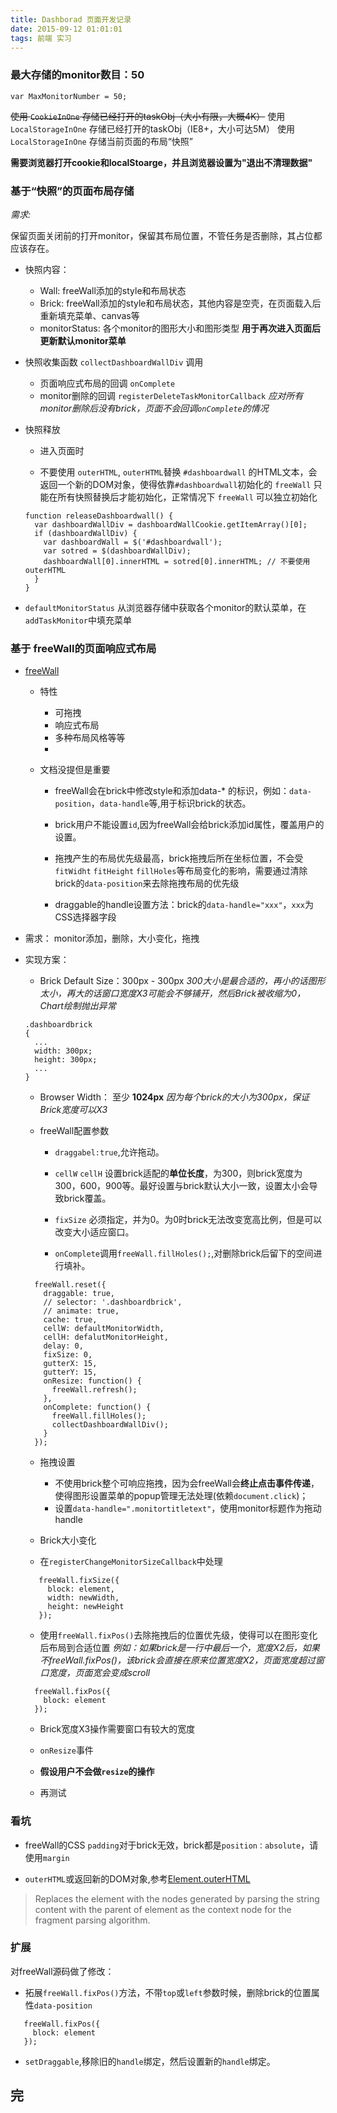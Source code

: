 ```yaml
---
title: Dashborad 页面开发记录
date: 2015-09-12 01:01:01
tags: 前端 实习
---
```


### 最大存储的monitor数目：50 ###
```
var MaxMonitorNumber = 50;
```
~~使用 `CookieInOne` 存储已经打开的taskObj（大小有限，大概4K）~~
使用 `LocalStorageInOne` 存储已经打开的taskObj（IE8+，大小可达5M）
使用 `LocalStorageInOne` 存储当前页面的布局“快照” 

**需要浏览器打开cookie和localStoarge，并且浏览器设置为"退出不清理数据"**

### 基于“快照”的页面布局存储 ###

*需求:*

保留页面关闭前的打开monitor，保留其布局位置，不管任务是否删除，其占位都应该存在。

* 快照内容：

  * Wall: freeWall添加的style和布局状态
  * Brick: freeWall添加的style和布局状态，其他内容是空壳，在页面载入后重新填充菜单、canvas等
  * monitorStatus: 各个monitor的图形大小和图形类型
   **用于再次进入页面后更新默认monitor菜单**
  

* 快照收集函数 `collectDashboardWallDiv` 调用

  * 页面响应式布局的回调 `onComplete`
  * monitor删除的回调 `registerDeleteTaskMonitorCallback`
	*应对所有monitor删除后没有brick，页面不会回调`onComplete`的情况*


* 快照释放

  * 进入页面时

  * 不要使用 `outerHTML`, `outerHTML`替换 `#dashboardwall` 的HTML文本，会返回一个新的DOM对象，使得依靠`#dashboardwall`初始化的 `freeWall` 只能在所有快照替换后才能初始化，正常情况下 `freeWall` 可以独立初始化

  ```  
  function releaseDashboardwall() {
    var dashboardWallDiv = dashboardWallCookie.getItemArray()[0];
    if (dashboardWallDiv) {
      var dashboardWall = $('#dashboardwall');
      var sotred = $(dashboardWallDiv);
      dashboardWall[0].innerHTML = sotred[0].innerHTML; // 不要使用 outerHTML
    }
  }
  ```

 * `defaultMonitorStatus` 
  从浏览器存储中获取各个monitor的默认菜单，在`addTaskMonitor`中填充菜单

### 基于 freeWall的页面响应式布局 ###

* [freeWall][freeWall Github]

  * 特性

	* 可拖拽
	* 响应式布局
	* 多种布局风格等等   
	 -
  * 文档没提但是重要

	* freeWall会在brick中修改style和添加data-* 的标识，例如：`data-position`，`data-handle`等,用于标识brick的状态。

    *  brick用户不能设置`id`,因为freeWall会给brick添加id属性，覆盖用户的设置。
    * 拖拽产生的布局优先级最高，brick拖拽后所在坐标位置，不会受`fitWidht` `fitHeight` `fillHoles`等布局变化的影响，需要通过清除brick的`data-position`来去除拖拽布局的优先级

    * draggable的handle设置方法：brick的`data-handle="xxx"`，`xxx`为CSS选择器字段


* 需求： monitor添加，删除，大小变化，拖拽

* 实现方案：

  * Brick Default Size：300px - 300px
  *300大小是最合适的，再小的话图形太小，再大的话窗口宽度X3可能会不够铺开，然后Brick被收缩为0，Chart绘制抛出异常* 

  ```
  .dashboardbrick
  {
    ...
    width: 300px;
    height: 300px;
    ...
  }
  ```

  * Browser Width： 至少 **1024px**
  *因为每个brick的大小为300px，保证Brick宽度可以X3*

  * freeWall配置参数
    * `draggabel:true`,允许拖动。

	* `cellW` `cellH` 设置brick适配的**单位长度**，为300，则brick宽度为300，600，900等。最好设置与brick默认大小一致，设置太小会导致brick覆盖。
    
    * `fixSize` 必须指定，并为0。为0时brick无法改变宽高比例，但是可以改变大小适应窗口。

	* `onComplete`调用`freeWall.fillHoles();`,对删除brick后留下的空间进行填补。

  ```
    freeWall.reset({
      draggable: true,
      // selector: '.dashboardbrick',
      // animate: true,
      cache: true,
      cellW: defaultMonitorWidth,
      cellH: defalutMonitorHeight,
      delay: 0,
      fixSize: 0,
      gutterX: 15,
      gutterY: 15,
      onResize: function() {
        freeWall.refresh();
      },
      onComplete: function() {
        freeWall.fillHoles();
        collectDashboardWallDiv();
      }
    });
  ```

  * 拖拽设置

    * 不使用brick整个可响应拖拽，因为会freeWall会**终止点击事件传递**，使得图形设置菜单的popup管理无法处理(依赖`document.click`)；
    * 设置`data-handle=".monitortitletext"`，使用monitor标题作为拖动handle
    
 

  * Brick大小变化
   * 在`registerChangeMonitorSizeCallback`中处理
   ```
      freeWall.fixSize({
        block: element,
        width: newWidth,
        height: newHeight
      });
   ```
   * 使用`freeWall.fixPos()`去除拖拽后的位置优先级，使得可以在图形变化后布局到合适位置
    *例如：如果brick是一行中最后一个，宽度X2后，如果不freeWall.fixPos()，该brick会直接在原来位置宽度X2，页面宽度超过窗口宽度，页面宽会变成scroll*
    ```
      freeWall.fixPos({
        block: element
      });
    ```
   * Brick宽度X3操作需要窗口有较大的宽度
   

  * `onResize`事件

   * **假设用户不会做`resize`的操作**

   * 再测试

### 看坑 ###

* freeWall的CSS `padding`对于brick无效，brick都是`position：absolute`，请使用`margin`

* `outerHTML`或返回新的DOM对象,参考[Element.outerHTML][Element.outerHTML]
>Replaces the element with the nodes generated by parsing the string content with the parent of element as the context node for the fragment parsing algorithm.

### 扩展 ###
对freeWall源码做了修改：
* 拓展`freeWall.fixPos()`方法，不带`top`或`left`参数时候，删除brick的位置属性`data-position`
```
   freeWall.fixPos({
     block: element
   });
```
* `setDraggable`,移除旧的`handle`绑定，然后设置新的`handle`绑定。
 

## 完 ##

[freeWall Github]: https://github.com/kombai/freewall

[Element.outerHTML]:https://developer.mozilla.org/en-US/docs/Web/API/Element/outerHTML

  
